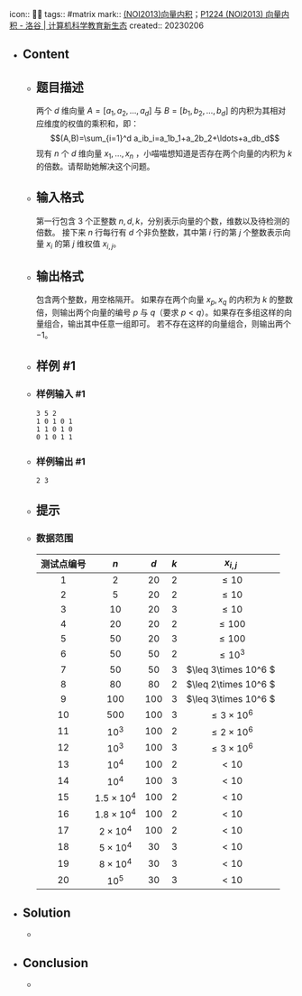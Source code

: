 icon:: 👨‍💻
tags:: #matrix
mark:: [(NOI2013)向量内积](https://ac.nowcoder.com/acm/problem/17851)；[P1224 (NOI2013) 向量内积 - 洛谷 | 计算机科学教育新生态](https://www.luogu.com.cn/problem/P1224)
created:: 20230206
- ## Content
  - ## 题目描述
    两个 $d$ 维向量 $A=[a_1,a_2,\ldots,a_d]$ 与 $B=[b_1,b_2,\ldots,b_d]$ 的内积为其相对应维度的权值的乘积和，即：
    $$(A,B)=\sum_{i=1}^d a_ib_i=a_1b_1+a_2b_2+\ldots+a_db_d$$
    现有 $n$ 个 $d$ 维向量 $x_1,\ldots,x_n$ ，小喵喵想知道是否存在两个向量的内积为 $k$ 的倍数。请帮助她解决这个问题。
  - ## 输入格式
    第一行包含 $3$ 个正整数 $n,d,k$，分别表示向量的个数，维数以及待检测的倍数。
    接下来 $n$ 行每行有 $d$ 个非负整数，其中第 $i$ 行的第 $j$ 个整数表示向量 $x_i$ 的第 $j$ 维权值 $x_{i,j}$。
  - ## 输出格式
    包含两个整数，用空格隔开。
    如果存在两个向量 $x_p,x_q$ 的内积为 $k$ 的整数倍，则输出两个向量的编号 $p$ 与 $q$（要求 $p<q$）。如果存在多组这样的向量组合，输出其中任意一组即可。
    若不存在这样的向量组合，则输出两个 $-1$。
  - ## 样例 #1
  - ### 样例输入 #1
    ```
    3 5 2
    1 0 1 0 1
    1 1 0 1 0
    0 1 0 1 1
    ```
  - ### 样例输出 #1
    ```
    2 3
    ```
  - ## 提示
  - ### 数据范围
    | 测试点编号 | $n$ | $d$ | $k$ | $x_{i,j}$ |
    | :----------: | :----------: | :----------: | :----------: | :----------: |
    | $1$ | $2$ | $20$ | $2$ | $\leq 10$ |
    | $2$ | $5$ | $20$ | $2$ | $\leq 10$ |
    | $3$ | $10$ | $20$ | $3$ | $\leq 10$ |
    | $4$ | $20$ | $20$ | $2$ | $\leq 100$ |
    | $5$ | $50$ | $20$ | $3$ | $\leq 100$ |
    | $6$ | $50$ | $50$ | $2$ | $\leq 10^3$ |
    | $7$ | $50$ | $50$ | $3$ | $\leq 3\times 10^6 $ |
    | $8$ | $80$ | $80$ | $2$ | $\leq 2\times 10^6 $ |
    | $9$ | $100$ | $100$ | $3$ | $\leq 3\times 10^6 $ |
    | $10$ | $500$ | $100$ | $3$ | $\leq 3\times 10^6$ |
    | $11$ | $10^3$ | $100$ | $2$ | $\leq 2\times 10^6$ |
    | $12$ | $10^3$ | $100$ | $3$ | $\leq 3\times 10^6$ |
    | $13$ | $10^4$ | $100$ | $2$ | $<10$ |
    | $14$ | $10^4$ | $100$ | $3$ | $<10$ |
    | $15$ | $1.5\times 10^4$ | $100$ | $2$ | $<10$ |
    | $16$ | $1.8\times 10^4$ | $100$ | $2$ | $<10$ |
    | $17$ | $2\times 10^4$ | $100$ | $2$ | $<10$ |
    | $18$ | $5\times 10^4$ | $30$ | $3$ | $<10$ |
    | $19$ | $8\times 10^4$ | $30$ | $3$ | $<10$ |
    | $20$ | $10^5$ | $30$ | $3$ | $<10$ |
- ## Solution
  -
- ## Conclusion
  -